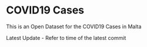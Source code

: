 # COVID19 Cases
This is an Open Dataset for the COVID19 Cases in Malta

Latest Update - Refer to time of the latest commit
